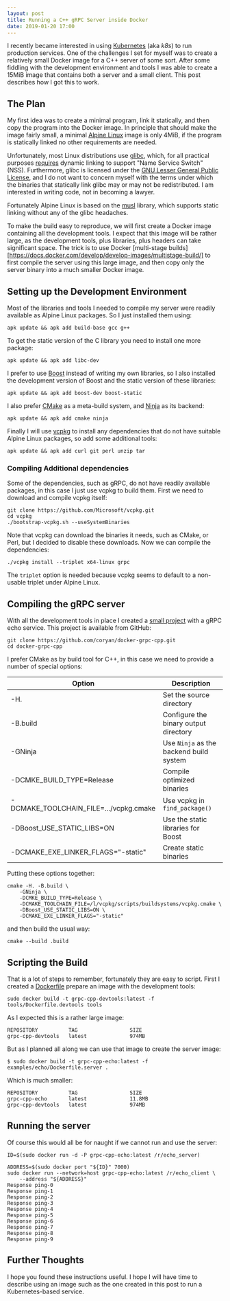 ```yaml
---
layout: post
title: Running a C++ gRPC Server inside Docker
date: 2019-01-20 17:00
---
```


I recently became interested in using [Kubernetes][k8s-link] (aka *k8s*) to run
production services. One of the challenges I set for myself was to create a
relatively small Docker image for a C++ server of some sort. After some fiddling
with the development environment and tools I was able to create a 15MiB image
that contains both a server and a small client. This post describes how I got
this to work.

## The Plan

My first idea was to create a minimal program, link it statically, and then copy
the program into the Docker image. In principle that should make the image
fairly small, a minimal [Alpine Linux][alpine-link] image is only 4MiB, if the
program is statically linked no other requirements are needed.

Unfortunately, most Linux distributions use [glibc][wikipedia-glibc], which, for all practical purposes [requires][glibc-dynamic-faq] dynamic linking to support
"Name Service Switch" (NSS). Furthermore, glibc is licensed under the
[GNU Lesser General Public License][wikipedia-LGPL], and I do not want to
concern myself with the terms under which the binaries that statically link
glibc may or may not be redistributed. I am interested in writing code, not in
becoming a lawyer.

Fortunately Alpine Linux is based on the [musl][wikipedia-musl] library, which
supports static linking without any of the glibc headaches.

To make the build easy to reproduce, we will first create a Docker image
containing all the development tools. I expect that this image will be rather
large, as the development tools, plus libraries, plus headers can take
significant space. The trick is to use Docker
[multi-stage builds][https://docs.docker.com/develop/develop-images/multistage-build/]
to first compile the server using this large image, and then copy only the
server binary into a much smaller Docker image.

## Setting up the Development Environment

Most of the libraries and tools I needed to compile my server were readily
available as Alpine Linux packages. So I just installed them using:

```console
apk update && apk add build-base gcc g++
```

To get the static version of the C library you need to install one more package:

```console
apk update && apk add libc-dev
```

I prefer to use [Boost][boost-link] instead of writing my own libraries, so I
also installed the development version of Boost and the static version of these
libraries:

```console
apk update && apk add boost-dev boost-static
```

I also prefer [CMake][cmake-link] as a meta-build system, and
[Ninja][ninja-link] as its backend:

```console
apk update && apk add cmake ninja
```

Finally I will use [vcpkg][vcpkg-link] to install any dependencies that do not
have suitable Alpine Linux packages, so add some additional tools:

```console
apk update && apk add curl git perl unzip tar
```

### Compiling Additional dependencies

Some of the dependencies, such as gRPC, do not have readily available packages,
in this case I just use vcpkg to build them. First we need to download and
compile vcpkg itself:

```console
git clone https://github.com/Microsoft/vcpkg.git
cd vcpkg
./bootstrap-vcpkg.sh --useSystemBinaries
```

Note that vcpkg can download the binaries it needs, such as CMake, or Perl, but
I decided to disable these downloads. Now we can compile the dependencies:

```console
./vcpkg install --triplet x64-linux grpc
```

The `triplet` option is needed because vcpkg seems to default to a non-usable
triplet under Alpine Linux.

## Compiling the gRPC server

With all the development tools in place I created a [small project](https://github.com/coryan/docker-grpc-cpp) with a gRPC echo service.
This project is available from GitHub:

```console
git clone https://github.com/coryan/docker-grpc-cpp.git
cd docker-grpc-cpp
```

I prefer CMake as by build tool for C++, in this case we need to provide a
number of special options:

| Option | Description |
| ------ | ----------- |
| -H.    | Set the source directory |
| -B.build    | Configure the binary output directory |
| -GNinja     | Use `Ninja` as the backend build system |
| -DCMKE_BUILD_TYPE=Release | Compile optimized binaries |
| -DCMAKE_TOOLCHAIN_FILE=.../vcpkg.cmake | Use vcpkg in `find_package()` |
| -DBoost_USE_STATIC_LIBS=ON | Use the static libraries for Boost |
| -DCMAKE_EXE_LINKER_FLAGS="-static" | Create static binaries |

Putting these options together:

```console
cmake -H. -B.build \
    -GNinja \
    -DCMKE_BUILD_TYPE=Release \
    -DCMAKE_TOOLCHAIN_FILE=/l/vcpkg/scripts/buildsystems/vcpkg.cmake \
    -DBoost_USE_STATIC_LIBS=ON \
    -DCMAKE_EXE_LINKER_FLAGS="-static"
```

and then build the usual way:

```console
cmake --build .build
```

## Scripting the Build

That is a lot of steps to remember, fortunately they are easy to script.
First I created a [Dockerfile](https://github.com/coryan/docker-grpc-cpp/blob/master/tools/Dockerfile.devtools) prepare an image with the development tools:

```console
sudo docker build -t grpc-cpp-devtools:latest -f tools/Dockerfile.devtools tools
```

As I expected this is a rather large image:

```
REPOSITORY          TAG                 SIZE
grpc-cpp-devtools   latest              974MB
```

But as I planned all along we can use that image to create the server image:

```console
$ sudo docker build -t grpc-cpp-echo:latest -f examples/echo/Dockerfile.server .
```

Which is much smaller:

```
REPOSITORY          TAG                 SIZE
grpc-cpp-echo       latest              11.8MB
grpc-cpp-devtools   latest              974MB
```

## Running the server

Of course this would all be for naught if we cannot run and use the server:

```console
ID=$(sudo docker run -d -P grpc-cpp-echo:latest /r/echo_server)
```

```console
ADDRESS=$(sudo docker port "${ID}" 7000)
sudo docker run --network=host grpc-cpp-echo:latest /r/echo_client \
    --address "${ADDRESS}"
Response ping-0
Response ping-1
Response ping-2
Response ping-3
Response ping-4
Response ping-5
Response ping-6
Response ping-7
Response ping-8
Response ping-9
```



## Further Thoughts

I hope you found these instructions useful. I hope I will have time to describe
using an image such as the one created in this post to run a Kubernetes-based
service.

[alpine-link]: https://alpinelinux.org
[boost-link]: https://boost.org
[cmake-link]: https://cmake.org
[glibc-dynamic-faq]: https://sourceware.org/glibc/wiki/FAQ#Even_statically_linked_programs_need_some_shared_libraries_which_is_not_acceptable_for_me.__What_can_I_do.3F
[k8s-link]: https://kubernetes.io
[ninja-link]: https://ninja-build.org
[vcpkg-link]: https://github.com/Microsoft/vcpkg/
[wikipedia-glibc]: https://en.wikipedia.org/wiki/GNU_C_Library
[wikipedia-LGPL]: https://en.wikipedia.org/wiki/GNU_Lesser_General_Public_License
[wikipedia-musl]: https://en.wikipedia.org/wiki/Musl
